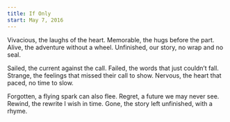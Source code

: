 ```yaml
---
title: If Only
start: May 7, 2016
---
```

Vivacious, the laughs of the heart.
Memorable, the hugs before the part.
Alive, the adventure without a wheel.
Unfinished, our story, no wrap and no seal.

Sailed, the current against the call.
Failed, the words that just couldn’t fall.
Strange, the feelings that missed their call to show.
Nervous, the heart that paced, no time to slow.

Forgotten, a flying spark can also flee.
Regret, a future we may never see.
Rewind, the rewrite I wish in time.
Gone, the story left unfinished, with a rhyme.